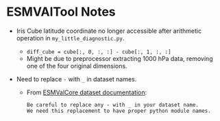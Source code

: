 # ESMVAlTool Notes
* Iris Cube latitude coordinate no longer accessible after arithmetic operation in `my_little_diagnostic.py`.
  * `diff_cube = cube[:, 0, :, :] - cube[:, 1, :, :]`
  * Might be due to preprocessor extracting 1000 hPa data, removing one of the four original dimensions.
  
* Need to replace `-` with `_` in dataset names.
  * From [ESMValCore dataset documentation](https://esmvaltool.readthedocs.io/projects/esmvalcore/en/latest/develop/fixing_data.html):
    ```
    Be careful to replace any - with _ in your dataset name.
    We need this replacement to have proper python module names.
    ```
